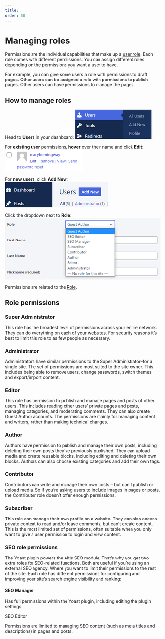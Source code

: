 ```yaml
---
title:
order: 50
---
```


# Managing roles

Permissions are the individual capabilities that make up a [user role](roles-and-permissions.md). Each role comes with different permissions. You can assign different roles depending on the permissions you want a user to have. 

For example, you can give some users a role with permissions to draft pages. Other users can be assigned a role with permissions to publish pages. Other users can have permissions to manage the pages. 

## How to manage roles

Head to **Users** in your dashboard:
![](../assets/managing-roles-image2.png)

For **existing user** permissions, **hover** over their name and click **Edit**:
![](../assets/managing-roles-image4.png)

For **new users**, click **Add New**:
![](../assets/managing-roles-image3.png)

Click the dropdown next to **Role**:
![](../assets/managing-roles-image1.png)

Permissions are related to the [Role](roles-and-permissions.md).

## Role permissions

### Super Administrator 

This role has the broadest level of permissions across your entire network. They can do everything on each of your [websites](../administration/multisite.md). For security reasons it’s best to limit this role to as few people as necessary.

### Administrator

Administrators have similar permissions to the Super Administrator–for a single site. The set of permissions are most suited to the site owner. This includes being able to remove users, change passwords, switch themes and export/import content. 

### Editor

This role has permission to publish and manage pages and posts of other users. This includes reading other users’ private pages and posts, managing categories, and moderating comments. They can also create Guest Author accounts. The permissions are mainly for managing content and writers, rather than making technical changes.

### Author

Authors have permission to publish and manage their own posts, including deleting their own posts they’ve previously published. They can upload media and create reusable blocks, including editing and deleting their own blocks. Authors can also choose existing categories and add their own tags.

### Contributor

Contributors can write and manage their own posts – but can’t publish or upload media. So if you’re asking users to include images in pages or posts, the Contributor role doesn’t offer enough permissions. 

### Subscriber

This role can manage their own profile on a website. They can also access private content to read and/or leave comments, but can’t create content. This is the most limited set of permissions, often suitable when you only want to give a user permission to login and view content. 

### SEO role permissions

The Yoast plugin powers the Altis SEO module. That’s why you get two extra roles for SEO-related functions. Both are useful if you’re using an external SEO agency. Where you want to limit their permissions to the rest of the site. Each role has different permissions for configuring and improving your site’s search engine visibility and ranking:

#### SEO Manager

Has full permissions within the Yoast plugin, including editing the plugin settings.

SEO Editor

Permissions are limited to managing SEO content (such as meta titles and descriptions) in pages and posts.
